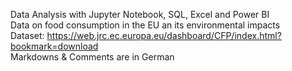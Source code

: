 Data Analysis with Jupyter Notebook, SQL, Excel and Power BI <br>
Data on food consumption in the EU an its environmental impacts <br>
Dataset:  https://web.jrc.ec.europa.eu/dashboard/CFP/index.html?bookmark=download <br>
Markdowns & Comments are in German
